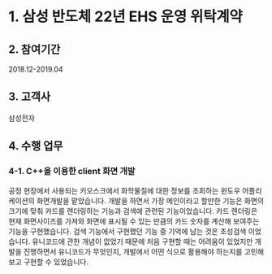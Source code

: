 # 1. 삼성 반도체 22년 EHS 운영 위탁계약

## 2. 참여기간
2018.12-2019.04

## 3. 고객사
삼성전자

## 4. 수행 업무
### 4-1. C++을 이용한 client 화면 개발
공정 현장에서 사용되는 키오스크에서 화학물질에 대한 정보를 조회하는 윈도우 어플리케이션의 화면개발을 맡았습니다.
개발을 하면서 가장 메인이라고 할만한 기능은 화면의 크기에 맞춰 카드를 렌더링하는 기능과 검색에 관련된 기능이었습니다.
카드 렌더링은 현재 화면사이즈를 가져와 화면에 표시될 수 있는 만큼의 카드 숫자를 계산해 보여주는 기능을 구현했습니다.
검색 기능에서 구현했던 기능 중 기억에 남는 것은 초성검색 이었습니다. 
유니코드에 관한 개념이 없었기 때문에 처음 구현할 때는 어려움이 있었지만 개발을 진행하면서 유니코드가 무엇인지, 개발에서 어떤 식으로 활용해야 하는지를 고민해보고 구현할 수 있었습니다.


